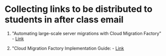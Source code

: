 # Collecting links to be distributed to students in after class email

1. "Automating large-scale server migrations with Cloud Migration Factory" - [Link](https://docs.aws.amazon.com/prescriptive-guidance/latest/migration-factory-cloudendure/welcome.html)

2. "Cloud Migration Factory Implementation Guide: - [Link](https://docs.aws.amazon.com/solutions/latest/cloud-migration-factory-on-aws/welcome.html)